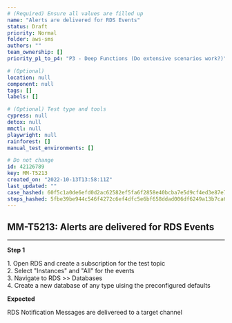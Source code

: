 ```yaml
---
# (Required) Ensure all values are filled up
name: "Alerts are delivered for RDS Events"
status: Draft
priority: Normal
folder: aws-sms
authors: ""
team_ownership: []
priority_p1_to_p4: "P3 - Deep Functions (Do extensive scenarios work?)"

# (Optional)
location: null
component: null
tags: []
labels: []

# (Optional) Test type and tools
cypress: null
detox: null
mmctl: null
playwright: null
rainforest: []
manual_test_environments: []

# Do not change
id: 42126789
key: MM-T5213
created_on: "2022-10-13T13:58:11Z"
last_updated: ""
case_hashed: 60f5c1a0de6efd0d2ac62582ef5fa6f2858e40bcba7e5d9cf4ed3e87e7a2adf4e2d20485686fb891d6e66d2defa5015a
steps_hashed: 5fbe39be944c546f4272c6ef4dfc5e6bf658ddad006df6249a13b7ca6e63b868ae4e34d44b7d319037ec40df06b4e654
---
```


<!-- (Auto-generated) Based on frontmatter's "key" and "name" -->

## MM-T5213: Alerts are delivered for RDS Events

---

**Step 1**

1\. Open RDS and create a subscription for the test topic\
2\. Select "Instances" and "All" for the events\
3\. Navigate to RDS >> Databases\
4\. Create a new database of any type uising the preconfigured defaults

**Expected**

RDS Notification Messages are delivereed to a target channel
